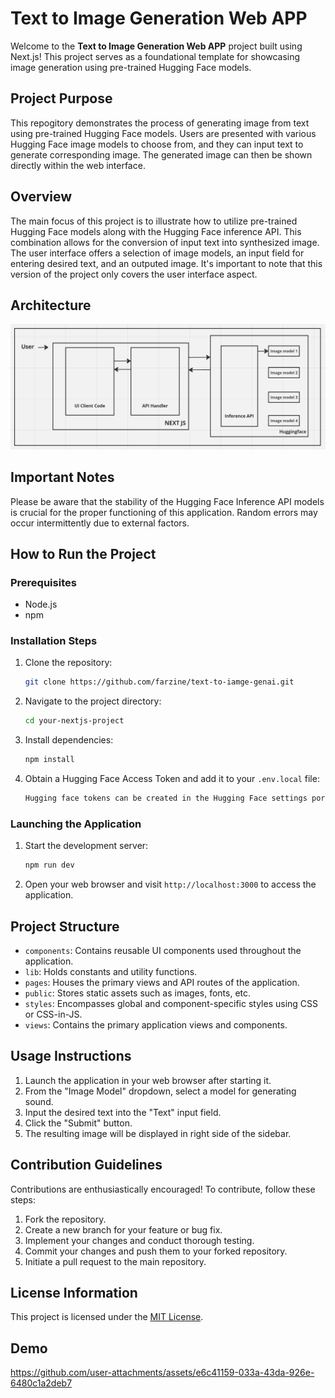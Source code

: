# Text to Image Generation Web APP

Welcome to the **Text to Image Generation Web APP** project built using Next.js! This project serves as a foundational template for showcasing image generation using pre-trained Hugging Face models.

## Project Purpose

This repogitory demonstrates the process of generating image from text using pre-trained Hugging Face models. Users are presented with various Hugging Face image models to choose from, and they can input text to generate corresponding image. The generated image can then be shown directly within the web interface.

## Overview

The main focus of this project is to illustrate how to utilize pre-trained Hugging Face models along with the Hugging Face inference API. This combination allows for the conversion of input text into synthesized image. The user interface offers a selection of image models, an input field for entering desired text, and an outputed image. It's important to note that this version of the project only covers the user interface aspect.

## Architecture
![Project Architecture](/public/image.png)

## Important Notes

Please be aware that the stability of the Hugging Face Inference API models is crucial for the proper functioning of this application. Random errors may occur intermittently due to external factors.

## How to Run the Project

### Prerequisites

- Node.js 
- npm 

### Installation Steps

1. Clone the repository:
   ```sh
   git clone https://github.com/farzine/text-to-iamge-genai.git
   ```
2. Navigate to the project directory:
   ```sh
   cd your-nextjs-project
   ```
3. Install dependencies:
   ```sh
   npm install
   ```
4. Obtain a Hugging Face Access Token and add it to your `.env.local` file:
   ```sh
   Hugging face tokens can be created in the Hugging Face settings portal
   ```

### Launching the Application

1. Start the development server:
   ```sh
   npm run dev
   ```
2. Open your web browser and visit `http://localhost:3000` to access the application.

## Project Structure

- `components`: Contains reusable UI components used throughout the application.
- `lib`: Holds constants and utility functions.
- `pages`: Houses the primary views and API routes of the application.
- `public`: Stores static assets such as images, fonts, etc.
- `styles`: Encompasses global and component-specific styles using CSS or CSS-in-JS.
- `views`: Contains the primary application views and components.

## Usage Instructions

1. Launch the application in your web browser after starting it.
2. From the "Image Model" dropdown, select a model for generating sound.
3. Input the desired text into the "Text" input field.
4. Click the "Submit" button.
5. The resulting image will be displayed in right side of the sidebar.

## Contribution Guidelines

Contributions are enthusiastically encouraged! To contribute, follow these steps:

1. Fork the repository.
2. Create a new branch for your feature or bug fix.
3. Implement your changes and conduct thorough testing.
4. Commit your changes and push them to your forked repository.
5. Initiate a pull request to the main repository.

## License Information

This project is licensed under the [MIT License](LICENSE).

## Demo

https://github.com/user-attachments/assets/e6c41159-033a-43da-926e-6480c1a2deb7

